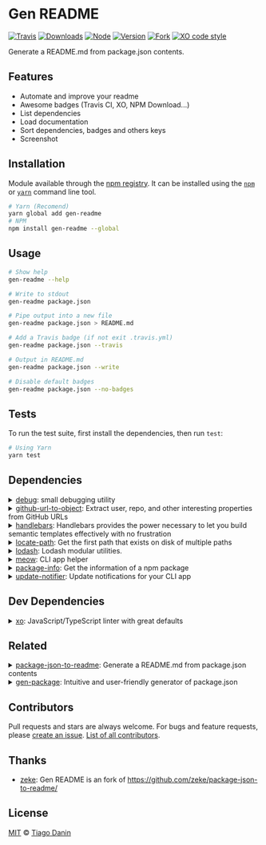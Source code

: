 # Gen README

[![Travis](https://img.shields.io/travis/TiagoDanin/Gen-README.svg?branch=master&style=flat-square)](https://travis-ci.org/TiagoDanin/Gen-README) [![Downloads](https://img.shields.io/npm/dt/gen-readme.svg?style=flat-square)](https://npmjs.org/package/gen-readme) [![Node](https://img.shields.io/node/v/gen-readme.svg?style=flat-square)](https://npmjs.org/package/gen-readme) [![Version](https://img.shields.io/npm/v/gen-readme.svg?style=flat-square)](https://npmjs.org/package/gen-readme) [![Fork](https://img.shields.io/badge/Fork-Package%20Json%20To%20Readme-blue.svg?style=flat-square)](https//github.com/zeke/package-json-to-readme) [![XO code style](https://img.shields.io/badge/code%20style-XO-red.svg?style=flat-square)](https://github.com/xojs/xo) 

Generate a README.md from package.json contents.

## Features

- Automate and improve your readme
- Awesome badges (Travis CI, XO, NPM Download...)
- List dependencies
- Load documentation
- Sort dependencies, badges and others keys
- Screenshot

## Installation

Module available through the [npm registry](https://www.npmjs.com/). It can be installed using the [`npm`](https://docs.npmjs.com/getting-started/installing-npm-packages-locally) or [`yarn`](https://yarnpkg.com/en/) command line tool.

```sh
# Yarn (Recomend)
yarn global add gen-readme
# NPM 
npm install gen-readme --global
```

## Usage

```sh
# Show help
gen-readme --help

# Write to stdout
gen-readme package.json

# Pipe output into a new file
gen-readme package.json > README.md

# Add a Travis badge (if not exit .travis.yml)
gen-readme package.json --travis

# Output in README.md
gen-readme package.json --write

# Disable default badges
gen-readme package.json --no-badges
```

## Tests

To run the test suite, first install the dependencies, then run `test`:

```sh
# Using Yarn
yarn test
```

## Dependencies

<details>
	<summary><a href="https://ghub.io/debug">debug</a>: small debugging utility</summary>
	<b>Author</b>: TJ Holowaychuk</br>
	<b>License</b>: MIT</br>
	<b>Version</b>: ^4.1.1
</details>
<details>
	<summary><a href="https://ghub.io/github-url-to-object">github-url-to-object</a>: Extract user, repo, and other interesting properties from GitHub URLs</summary>
	<b>Author</b>: zeke</br>
	<b>License</b>: MIT</br>
	<b>Version</b>: ^4.0.4
</details>
<details>
	<summary><a href="https://ghub.io/handlebars">handlebars</a>: Handlebars provides the power necessary to let you build semantic templates effectively with no frustration</summary>
	<b>Author</b>: Yehuda Katz</br>
	<b>License</b>: MIT</br>
	<b>Version</b>: ^4.7.6
</details>
<details>
	<summary><a href="https://ghub.io/locate-path">locate-path</a>: Get the first path that exists on disk of multiple paths</summary>
	<b>Author</b>: Sindre Sorhus</br>
	<b>License</b>: MIT</br>
	<b>Version</b>: ^5.0.0
</details>
<details>
	<summary><a href="https://ghub.io/lodash">lodash</a>: Lodash modular utilities.</summary>
	<b>Author</b>: John-David Dalton</br>
	<b>License</b>: MIT</br>
	<b>Version</b>: ^4.17.15
</details>
<details>
	<summary><a href="https://ghub.io/meow">meow</a>: CLI app helper</summary>
	<b>Author</b>: Sindre Sorhus</br>
	<b>License</b>: MIT</br>
	<b>Version</b>: ^7.0.1
</details>
<details>
	<summary><a href="https://ghub.io/package-info">package-info</a>: Get the information of a npm package</summary>
	<b>Author</b>: Alessandro Minoccheri</br>
	<b>License</b>: MIT</br>
	<b>Version</b>: ^3.0.2
</details>
<details>
	<summary><a href="https://ghub.io/update-notifier">update-notifier</a>: Update notifications for your CLI app</summary>
	<b>Author</b>: Sindre Sorhus</br>
	<b>License</b>: BSD-2-Clause</br>
	<b>Version</b>: ^4.1.0
</details>

## Dev Dependencies

<details>
	<summary><a href="https://ghub.io/xo">xo</a>: JavaScript/TypeScript linter with great defaults</summary>
	<b>Author</b>: Sindre Sorhus</br>
	<b>License</b>: MIT</br>
	<b>Version</b>: ^0.30.0
</details>

## Related

<details>
	<summary><a href="https://ghub.io/package-json-to-readme">package-json-to-readme</a>: Generate a README.md from package.json contents</summary>
	<b>Author</b>: Zeke Sikelianos</br>
	<b>License</b>: MIT
</details>
<details>
	<summary><a href="https://ghub.io/gen-package">gen-package</a>: Intuitive and user-friendly generator of package.json</summary>
	<b>Author</b>: TiagoDanin</br>
	<b>License</b>: MIT
</details>

## Contributors

Pull requests and stars are always welcome. For bugs and feature requests, please [create an issue](https://github.com/TiagoDanin/Gen-README/issues). [List of all contributors](https://github.com/TiagoDanin/Gen-README/graphs/contributors).

## Thanks

- [zeke](https://github.com/zeke/package-json-to-readme/): Gen README is an fork of https://github.com/zeke/package-json-to-readme/

## License

[MIT](LICENSE) © [Tiago Danin](https://TiagoDanin.github.io)